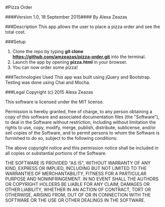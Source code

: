#Pizza Order

####Version 1.0, 18 September 2015####
By Alexa Zeazas

###Description
This app allows the user to place a pizza order and see the total cost.

###Setup
1. Clone the repo by typing **git clone https://github.com/amzeazas/pizza-order.git** into the terminal.
2. Launch the app by opening **pizza.html** in your browser.
3. You can now order some pizza!

###Technologies Used
This app was built using jQuery and Bootstrap. Testing was done using Chai and Mocha.


###Legal
Copyright (c) 2015 Alexa Zeazas

This software is licensed under the MIT license.

Permission is hereby granted, free of charge, to any person obtaining a copy of this software and associated documentation files (the "Software"), to deal in the Software without restriction, including without limitation the rights to use, copy, modify, merge, publish, distribute, sublicense, and/or sell copies of the Software, and to permit persons to whom the Software is furnished to do so, subject to the following conditions:

The above copyright notice and this permission notice shall be included in all copies or substantial portions of the Software.

THE SOFTWARE IS PROVIDED "AS IS", WITHOUT WARRANTY OF ANY KIND, EXPRESS OR IMPLIED, INCLUDING BUT NOT LIMITED TO THE WARRANTIES OF MERCHANTABILITY, FITNESS FOR A PARTICULAR PURPOSE AND NONINFRINGEMENT. IN NO EVENT SHALL THE AUTHORS OR COPYRIGHT HOLDERS BE LIABLE FOR ANY CLAIM, DAMAGES OR OTHER LIABILITY, WHETHER IN AN ACTION OF CONTRACT, TORT OR OTHERWISE, ARISING FROM, OUT OF OR IN CONNECTION WITH THE SOFTWARE OR THE USE OR OTHER DEALINGS IN THE SOFTWARE.
